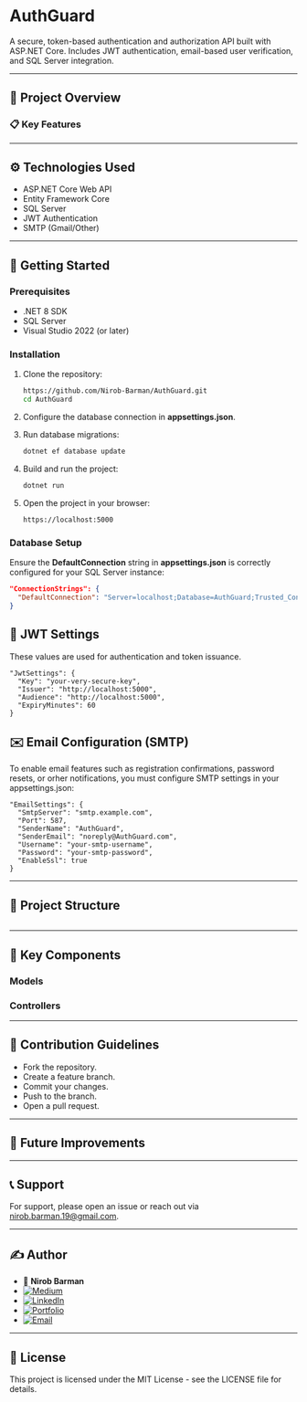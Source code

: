 ﻿# AuthGuard

A secure, token-based authentication and authorization API built with ASP.NET Core. Includes JWT authentication, email-based user verification, and SQL Server integration.

---

## 📝 Project Overview

### 📋 Key Features

---

## ⚙️ Technologies Used

- ASP.NET Core Web API
- Entity Framework Core
- SQL Server
- JWT Authentication
- SMTP (Gmail/Other)

---

## 🚀 Getting Started

### Prerequisites

* .NET 8 SDK
* SQL Server
* Visual Studio 2022 (or later)

### Installation

1. Clone the repository:

   ```bash
   https://github.com/Nirob-Barman/AuthGuard.git
   cd AuthGuard
   ```
2. Configure the database connection in **appsettings.json**.
3. Run database migrations:

   ```bash
   dotnet ef database update
   ```
4. Build and run the project:

   ```bash
   dotnet run
   ```
5. Open the project in your browser:

   ```
   https://localhost:5000
   ```

### Database Setup

Ensure the **DefaultConnection** string in **appsettings.json** is correctly configured for your SQL Server instance:

```json
"ConnectionStrings": {
  "DefaultConnection": "Server=localhost;Database=AuthGuard;Trusted_Connection=True;MultipleActiveResultSets=true"
}
```

## 🔐 JWT Settings

These values are used for authentication and token issuance.

```
"JwtSettings": {
  "Key": "your-very-secure-key",
  "Issuer": "http://localhost:5000",
  "Audience": "http://localhost:5000",
  "ExpiryMinutes": 60
}
```

## ✉️ Email Configuration (SMTP)
To enable email features such as registration confirmations, password resets, or orher notifications, you must configure SMTP settings in your appsettings.json:
```
"EmailSettings": {
  "SmtpServer": "smtp.example.com",
  "Port": 587,
  "SenderName": "AuthGuard",
  "SenderEmail": "noreply@AuthGuard.com",
  "Username": "your-smtp-username",
  "Password": "your-smtp-password",
  "EnableSsl": true
}
```

---

## 📂 Project Structure

```

```

---

## 🔧 Key Components

### Models


### Controllers

---

## 🤝 Contribution Guidelines

* Fork the repository.
* Create a feature branch.
* Commit your changes.
* Push to the branch.
* Open a pull request.

---

## 📅 Future Improvements

---

## 📞 Support

For support, please open an issue or reach out via [nirob.barman.19@gmail.com](mailto:nirob.barman.19@gmail.com).

---

## ✍️ Author

- 👤 **Nirob Barman**  
- [![Medium](https://img.shields.io/badge/Medium-Blog-black?logo=medium)](https://nirob-barman.medium.com/)
- [![LinkedIn](https://img.shields.io/badge/LinkedIn-Connect-blue?logo=linkedin)](https://www.linkedin.com/in/nirob-barman/)
- [![Portfolio](https://img.shields.io/badge/Portfolio-Visit-brightgreen?logo=firefox-browser)](https://nirob-barman-19.web.app/)
- [![Email](https://img.shields.io/badge/Email-Contact-orange?logo=gmail)](mailto:nirob.barman.19@gmail.com)

---

## 📜 License

This project is licensed under the MIT License - see the LICENSE file for details.
